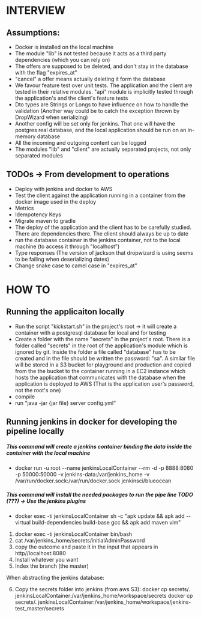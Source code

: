 # INTERVIEW

## Assumptions:

 - Docker is installed on the local machine
 - The module "lib" is not tested because it acts as a third party dependencies (which you can rely on)
 - The offers are supposed to be deleted, and don't stay in the database with the flag "expires_at"
 - "cancel" a offer means actually deleting it form the database
 - We favour feature test over unit tests. The application and the client are tested in their relative modules. 
 "api" module is implicitly tested through the application's and the client's feature tests 
 - Dto types are Strings or Longs to have influence on how to handle the validation 
 (Another way could be to catch the exception thrown by DropWizard when serializing)
- Another config will be set only for jenkins. That one will have the postgres real database, and the local application
 should be run on an in-memory database
 - All the incoming and outgoing content can be logged
 - The modules "lib" and "client" are actually separated projects, not only separated modules
 
## TODOs -> From development to operations

- Deploy with jenkins and docker to AWS
- Test the client against the application running in a container from the docker image used in the deploy
- Metrics
- Idempotency Keys
- Migrate maven to gradle
- The deploy of the application and the client has to be carefully studied. There are dependencies there. 
The client should always be up to date
- run the database container in the jenkins container, not to the local machine (to access it through "localhost")
- Type responses (The version of jackson that dropwizard is using seems to be failing when deserializing dates)
- Change snake case to camel case in "expires_at"


# HOW TO

## Running the applicaiton locally
+ Run the script "kickstart.sh" in the project's root -> it will create a container with a postgresql database for local and for testing
+ Create a folder with the  name "secrets" in the project's root. There is a folder called "secrets" in the root of the application's module which is ignored by git. 
Inside the folder a file called "database" has to be created and in the file should be written the password: "sa". 
A similar file will be stored in a S3 bucket for playground and production and copied from the the bucket 
to the container running in a EC2 instance which hosts the application that communicates with the database
when the application is deployed to AWS (That is the application user's password, not the root's one)
+ compile
+ run "java -jar {jar file} server config.yml"


## Running jenkins in docker for developing the pipeline locally

##### This command will create a jenkins container binding the data inside the container with the local machine
+ docker run  -u root --name jenkinsLocalContainer --rm   -d -p 8888:8080 -p 50000:50000 -v jenkins-data:/var/jenkins_home -v /var/run/docker.sock:/var/run/docker.sock jenkinsci/blueocean
##### This command will install the needed packages to run the pipe line TODO (???) -> Use the jenkins plugins
+ docker exec -ti jenkinsLocalContainer sh -c "apk update && apk add --virtual build-dependencies build-base gcc && apk add maven vim"


1. docker exec -ti jenkinsLocalContainer bin/bash
2. cat /var/jenkins_home/secrets/initialAdminPassword
3. copy the outcome and paste it in the input that appears in http//localhost:8080
4. Install whatever you want
5. Index the branch (the master)

When abstracting the jenkins database:

6. Copy the secrets folder into jenkins (from aws S3):
    docker cp secrets/. jenkinsLocalContainer:/var/jenkins_home/workspace/secrets
    docker cp secrets/. jenkinsLocalContainer:/var/jenkins_home/workspace/jenkins-test_master/secrets
